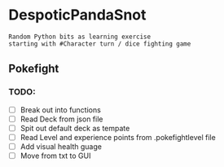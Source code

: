 # DespoticPandaSnot
```
Random Python bits as learning exercise
starting with #Character turn / dice fighting game
```
## Pokefight
### TODO:
  - [  ] Break out into functions
  - [  ] Read Deck from json file
  - [  ] Spit out default deck as tempate
  - [  ] Read Level and experience points from .pokefightlevel file
  - [  ] Add visual health guage
  - [  ] Move from txt to GUI
